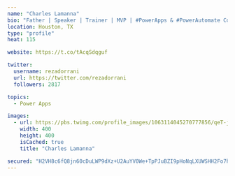 ```yaml
---
name: "Charles Lamanna"
bio: "Father | Speaker | Trainer | MVP | #PowerApps & #PowerAutomate Community Super User | YouTuber Right-pointing triangle http://youtube.com/c/rezadorrani | Learn - Share - Clockwise rightwards and leftwards open circle arrows"
location: Houston, TX
type: "profile"
heat: 115

website: https://t.co/tAcqSdqguf

twitter:
  username: rezadorrani
  url: https://twitter.com/rezadorrani
  followers: 2817

topics:
  - Power Apps

images:
  - url: https://pbs.twimg.com/profile_images/1063114045270777856/qeT-jpWr_400x400.jpg
    width: 400
    height: 400
    isCached: true
    title: "Charles Lamanna"

secured: "H2VH8c6fQ8jn60cDuLWP9dXz+U2AuYV0We+TpPJuBZI9pHoNqLXUWSHH2Fo7hak3rG9/j2lXnbHyMdkthDwbytdb6l1DBIt3rHu2POr15LwIiBg2d0mnMGZnqZZuOkKoD4hIiS9DJf/ViR+CNNYDyOdBZeAebzR7tJmAshlCIAZNebr1zBHN9imbWoHppXoE3RDNQSOT/bgHIpHS1L4rywnFiWKSJtHX0HvFZ+zKniTw9YgsbFYIkOUS91YBsuU2EzIDtcnTHdZhebR1np6smmBN6djnvso6hJ+SNb7X5x8XSLT2PPZBQC4EfC2+WDba3Nre7vkoFKoLzsgX62aT4ap31i6E+C6dZqEqEAYlgo92Upefz8FcV7Z8qT+/sdSXZO94AZw8vJ3axQXtwzKc71geLWdTSBsi4JhyYsyMGZo=;ySIMw57hEVWRV9W+9rdy/Q=="
---
```


